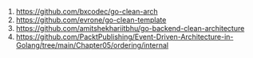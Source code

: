 1) https://github.com/bxcodec/go-clean-arch <br/>
2) https://github.com/evrone/go-clean-template <br/>
3) https://github.com/amitshekhariitbhu/go-backend-clean-architecture <br/>
4) https://github.com/PacktPublishing/Event-Driven-Architecture-in-Golang/tree/main/Chapter05/ordering/internal <br/>
